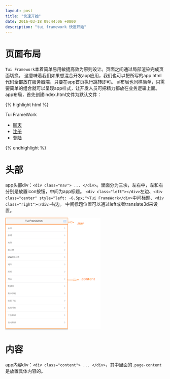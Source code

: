 ```yaml
---
layout: post
title: "快速开始"
date: 2016-03-18 09:44:06 +0800
description: "tui framework 快速开始"
---
```


页面布局
========

`Tui Framework`本着简单易用敏捷高效为原则设计。页面之间通过局部渲染完成页面切换。 这意味着我们如果想混合开发app应用，我们也可以把所写的app html代码全部放在服务器端，只要在app首页执行跳转即可。
ui布局也同样简单，只需要简单的组合就可以呈现app样式，让开发人员可把精力都放在业务逻辑上面。
app布局，首先创建index.html文件为默认文件：

{% highlight html %}
<!DOCTYPE html>
<html>
<head>
    <meta charset="utf-8">
    <meta name="viewport" content="width=device-width, initial-scale=1, maximum-scale=1, minimum-scale=1, user-scalable=no, minimal-ui">
    <meta name="mobile-web-app-capable" content="yes">
    <meta name="apple-mobile-web-app-capable" content="yes">
    <meta name="apple-mobile-web-app-status-bar-style" content="black">
    <title>Tui Framework</title>
    <script type="application/javascript" src="js/jquery-1.12.0.js"></script>
    <script type="application/javascript" src="js/tui.js"></script>
    <link rel="stylesheet" href="css/tui.css">
    <link href="css/ionicons.css" rel="stylesheet" type="text/css"/>
</head>
<body>
<!-- view -->
<div class="view">
    <!-- 页面 -->
    <div style="" class="page">
        <!-- 当前页面，class为current的 -->
        <div class="current">
            <!-- app头部 -->
            <div class="nav">
                <div class="left"></div>
                <div class="center" style="left: -6.5px;">Tui FrameWork</div>
                <div class="right"></div>
            </div>
            <!-- app内容部分 -->
            <div class="content">
                <div class="head-pull"></div>
                <div class="page-content">
                    <ul>
                        <li><a href="message.html" class="link_item route">
                            <div class="item">
                                <!--<div class="item_left"></div>-->
                                <div class="item_center item_icon_right">
                                    <div class="item-content">聊天</div>
                                    <!--<div class="item_after"></div>-->
                                </div>
                            </div>
                        </a></li>
                        <li><a href="regist.html" class="link_item route">
                            <div class="item">
                                <!--<div class="item_left"></div>-->
                                <div class="item_center item_icon_right">
                                    <div class="item-content">注册</div>
                                    <!--<div class="item_after"></div>-->
                                </div>
                            </div>
                        </a></li>
                        <li><a href="login.html" class="link_item route">
                            <div class="item">
                                <!--<div class="item_left"></div>-->
                                <div class="item_center item_icon_right">
                                    <div class="item-content">登陆</div>
                                    <!--<div class="item_after"></div>-->
                                </div>
                            </div>
                        </a></li>
                    </ul>
                </div>
                <div class="page-content-bottom"></div>
            </div>
        </div>
    </div>
</div>
</body>
</html>
{% endhighlight %}

头部
===

app头部div：`<div class="nav"> ... </div>`。里面分为三块，左右中，左和右分别是放置icon按钮，中间为app标题。
`<div class="left"></div>`左边、`<div class="center" style="left: -6.5px;">Tui FrameWork</div>`中间标题、`<div class="right"></div>`右边。
中间标题位置可以通过left或者translate3d来设置。

<img src="/images/buju.png" width="300px;">

内容
===

app内容div：`<div class="content"> ... </div>`，其中里面的`.page-content`是放置具体内容的。
